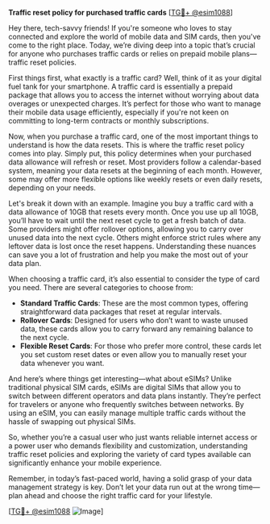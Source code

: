 **Traffic reset policy for purchased traffic cards** [[TG💪+ @esim1088](https://t.me/s/esim1088)]

Hey there, tech-savvy friends! If you're someone who loves to stay connected and explore the world of mobile data and SIM cards, then you've come to the right place. Today, we’re diving deep into a topic that’s crucial for anyone who purchases traffic cards or relies on prepaid mobile plans—traffic reset policies.

First things first, what exactly is a traffic card? Well, think of it as your digital fuel tank for your smartphone. A traffic card is essentially a prepaid package that allows you to access the internet without worrying about data overages or unexpected charges. It’s perfect for those who want to manage their mobile data usage efficiently, especially if you're not keen on committing to long-term contracts or monthly subscriptions.

Now, when you purchase a traffic card, one of the most important things to understand is how the data resets. This is where the traffic reset policy comes into play. Simply put, this policy determines when your purchased data allowance will refresh or reset. Most providers follow a calendar-based system, meaning your data resets at the beginning of each month. However, some may offer more flexible options like weekly resets or even daily resets, depending on your needs.

Let's break it down with an example. Imagine you buy a traffic card with a data allowance of 10GB that resets every month. Once you use up all 10GB, you’ll have to wait until the next reset cycle to get a fresh batch of data. Some providers might offer rollover options, allowing you to carry over unused data into the next cycle. Others might enforce strict rules where any leftover data is lost once the reset happens. Understanding these nuances can save you a lot of frustration and help you make the most out of your data plan.

When choosing a traffic card, it’s also essential to consider the type of card you need. There are several categories to choose from:

- **Standard Traffic Cards**: These are the most common types, offering straightforward data packages that reset at regular intervals.
- **Rollover Cards**: Designed for users who don’t want to waste unused data, these cards allow you to carry forward any remaining balance to the next cycle.
- **Flexible Reset Cards**: For those who prefer more control, these cards let you set custom reset dates or even allow you to manually reset your data whenever you want.

And here’s where things get interesting—what about eSIMs? Unlike traditional physical SIM cards, eSIMs are digital SIMs that allow you to switch between different operators and data plans instantly. They’re perfect for travelers or anyone who frequently switches between networks. By using an eSIM, you can easily manage multiple traffic cards without the hassle of swapping out physical SIMs.

So, whether you’re a casual user who just wants reliable internet access or a power user who demands flexibility and customization, understanding traffic reset policies and exploring the variety of card types available can significantly enhance your mobile experience. 

Remember, in today’s fast-paced world, having a solid grasp of your data management strategy is key. Don’t let your data run out at the wrong time—plan ahead and choose the right traffic card for your lifestyle.

[[TG💪+ @esim1088](https://t.me/s/esim1088) ![Image](https://i.postimg.cc/Y0z9fWf4/image.png)]